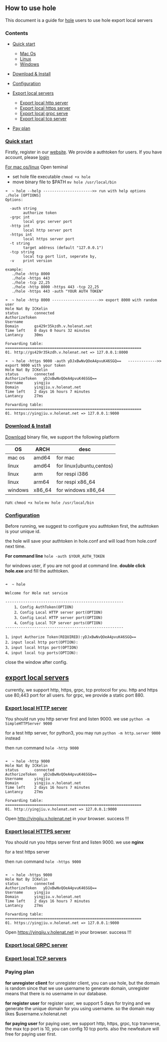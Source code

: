 ## How to use hole
This document is a guide for [hole](http://holenat.net) users to use hole export local servers

### Contents
- <a href="#quic">Quick start</a>
    - <a href="#quick-mac">Mac Os</a>
    - <a href="">Linux</a>
    - <a href="">Windows</a>

- <a href="#download">Download & Install</a>
- <a href="#configuration">Configuration</a>
- <a href="#export">Export local servers</a>
    - <a href="#http">Export local http server</a>
    - <a href="#https">Export local https server</a>
    - <a href="#grpc">Export local grpc serve</a>
    - <a href="#tcp">Export local tcp server</a>

- <a href="">Pay plan</a>

### <a id="quic" href="">Quick start</a>

Firstly, register in our [website](http://holenat.net/console). We provide a authtoken for users. If you have account, please [login](http://holenat.net/console)

<a href="" id="quick-mac">For mac os/linux</a>
Open teminal

- set hole file executable ```chmod +x hole```
- move binary file to $PATH ```mv hole /usr/local/bin```

```
➜  ~ hole --help ---------------------->> run with help options
./hole [OPTIONS]
Options:

  -auth string
    	authorize token
  -grpc int
    	local grpc server port
  -http int
    	local http server port
  -https int
    	local https server port
  -t string
    	target address (default "127.0.0.1")
  -tcp string
    	local tcp port list, seperate by,
  -v	print version

example:
   ./hole -http 8000
   ./hole -https 443
   ./hole -tcp 22,25
   ./hole -http 8000 -https 443 -tcp 22,25
   ./hole -https 443 -auth "YOUR AUTH TOKEN"

➜  ~ hole -http 8000 --------------------->> export 8000 with random user
Hole Nat By ICKelin
status    	 connected
AuthorizeToken
Username
Domain    	 gs429r35kzdh.v.holenat.net
Time left 	 0 days 0 hours 32 minutes
Lantancy  	 30ms

Forwarding table:
=============================================================
01. http://gs429r35kzdh.v.holenat.net => 127.0.0.1:8000

➜  ~ hole -https 9000 -auth yDJxBwNvQOeA4pvuK46SGQ==   ------------->> export 9000 with your token
Hole Nat By ICKelin
status    	 connected
AuthorizeToken	 yDJxBwNvQOeA4pvuK46SGQ==
Username  	 yingjiu
Domain    	 yingjiu.v.holenat.net
Time left 	 2 days 16 hours 7 minutes
Lantancy  	 27ms

Forwarding table:
=============================================================
01. https://yingjiu.v.holenat.net => 127.0.0.1:9000

```


### <a id="download" href="">Download & Install</a>
[Download](http://holenat.net) binary file, we support the following platform

| OS | ARCH | desc |
|---|---|---|
| mac os | amd64 | for mac |
| linux | amd64 | for linux(ubuntu,centos) |
| linux | arm | for respi i386 |
| linux | arm64 | for respi x86_64 |
| windows | x86_64 | for windows x86_64 |

run:
```chmod +x hole```
```mv hole /usr/local/bin```

### <a href="" id="configuration">Configuration</a>
Before running, we suggest to configure you authtoken first, the authtoken is your unique id. 

the hole will save your authtoken in hole.conf and will load from hole.conf next time.

**For command line**
```hole -auth $YOUR_AUTH_TOKEN```

for windows user, if you are not good at command line. **double click hole.exe** and fill the authtoken.

```

➜  ~ hole

Welcome for Hole nat service

-----------------------------------------------------
	1、Config AuthToken(OPTION)
	2、Config Local HTTP server port(OPTION)
	3、Config Local HTTP server port(OPTION)
	4、Config Local TCP server ports(OPTION)
-----------------------------------------------------

1、input Authorize Token(REQUIRED):yDJxBwNvQOeA4pvuK46SGQ==
2、input local http port(OPTION):
3、input local https port(OPTION)
4、input local tcp ports(OPTION):

```

close the window after config.

## <a href="" id="export">export local servers</a>
currently, we support http, https, grpc, tcp protocol for you. http and https use 80,443 port for all users. for grpc, we provide a static port 880.

### <a href="" id="http">Export local HTTP server</a>

You should run you http server first and listen 9000. we use ```python -m SimpleHTTPServer 9000```

for a test http server, for python3, you may run ```python -m http.server 9000``` instead

then run command ```hole -http 9000```

```

➜  ~ hole -http 9000
Hole Nat By ICKelin
status    	 connected
AuthorizeToken	 yDJxBwNvQOeA4pvuK46SGQ==
Username  	 yingjiu
Domain    	 yingjiu.v.holenat.net
Time left 	 2 days 16 hours 7 minutes
Lantancy  	 27ms

Forwarding table:
=============================================================
01. http://yingjiu.v.holenat.net => 127.0.0.1:9000

```

Open  http://yingjiu.v.holenat.net  in your browser. 
success !!!

### <a href="" id="#https">Export local HTTPS server</a>

You should run you https server first and listen 9000. we use **nginx**

for a test https server

then run command ```hole -https 9000```

```

➜  ~ hole -https 9000
Hole Nat By ICKelin
status    	 connected
AuthorizeToken	 yDJxBwNvQOeA4pvuK46SGQ==
Username  	 yingjiu
Domain    	 yingjiu.v.holenat.net
Time left 	 2 days 16 hours 7 minutes
Lantancy  	 27ms

Forwarding table:
=============================================================
01. https://yingjiu.v.holenat.net => 127.0.0.1:9000

```

Open  https://yingjiu.v.holenat.net  in your browser. 
success !!!


### <a href="" id="#grpc">Export local GRPC server</a>

### <a href="" id="#grpc">Export local TCP servers</a>

### Paying plan

**for unregister client**
for unregister client, you can use hole, but the domain is random since that we use username to generate domain, unregister means that there is no username in our database.

**for register user**
for register user, we support 5 days for trying and we generate the unique domain for you using username. so the domain may likes $username.v.holenat.net

**for paying user**
for paying user, we support http, https, grpc, tcp tranverse, the max tcp port is 10, you can config 10 tcp ports. also the newfeature will free for paying user first.